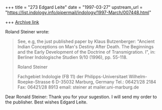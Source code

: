 +++
title = "273 Edgard Leite"
date = "1997-03-27"
upstream_url = "https://list.indology.info/pipermail/indology/1997-March/007448.html"

+++
[Archive link](https://list.indology.info/pipermail/indology/1997-March/007448.html)

Roland Steiner wrote:
> 
> See, e.g, the just published paper by Klaus Butzenberger: "Ancient Indian
> Conceptions on Man's Destiny After Death. The Beginnings and the Early
> Development of the Doctrine of Transmigration. I", in: Berliner
> Indologische Studien 9/10 (1996), pp. 55-118.
> 
> Roland Steiner
> 
> Fachgebiet Indologie (FB 11) der Philipps-Universitaet
> Wilhelm-Roepke-Strasse 6
> D-35032 Marburg, Germany
> Tel.: 06421/28 2184
> Fax: 06421/28 8913
> email: steiner at mailer.uni-marburg.de

Dear Ronald Steiner:
Thank you for your sugestion. I will send my order to the publisher.
Best wishes
Edgard Leite.




